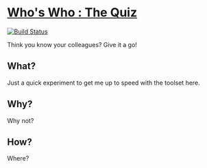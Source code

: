 # [Who's Who : The Quiz](https://wouter-admiraal-sonarsource.github.io/whoswho/dist/)

[![Build Status](https://travis-ci.org/wouter-admiraal-sonarsource/whoswho.svg?branch=master)](https://travis-ci.org/wouter-admiraal-sonarsource/whoswho)

Think you know your colleagues? Give it a go!

## What?

Just a quick experiment to get me up to speed with the toolset here.

## Why?

Why not?

## How?

Where?
